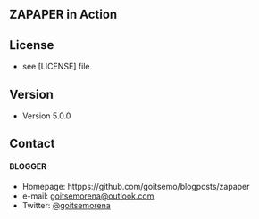 ## ZAPAPER in Action

## License
* see [LICENSE] file


## Version
* Version 5.0.0

## Contact
#### BLOGGER

* Homepage: httpps://github.com/goitsemo/blogposts/zapaper
* e-mail: goitsemorena@outlook.com
* Twitter: [@goitsemorena](https://twitter.com/goitsemorena "goitsemorena on twitter")
